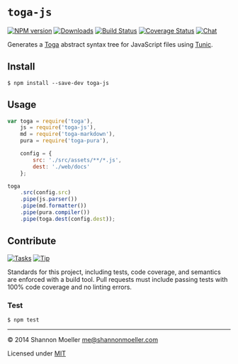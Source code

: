 # `toga-js`

[![NPM version][npm-img]][npm-url] [![Downloads][downloads-img]][npm-url] [![Build Status][travis-img]][travis-url] [![Coverage Status][coveralls-img]][coveralls-url] [![Chat][gitter-img]][gitter-url]

Generates a [Toga](http://togajs.github.io) abstract syntax tree for JavaScript files using [Tunic](http://github.com/togajs/tunic).

## Install

    $ npm install --save-dev toga-js

## Usage

```js
var toga = require('toga'),
    js = require('toga-js'),
    md = require('toga-markdown'),
    pura = require('toga-pura'),

    config = {
        src: './src/assets/**/*.js',
        dest: './web/docs'
    };

toga
    .src(config.src)
    .pipe(js.parser())
    .pipe(md.formatter())
    .pipe(pura.compiler())
    .pipe(toga.dest(config.dest));
```

## Contribute

[![Tasks][waffle-img]][waffle-url] [![Tip][gittip-img]][gittip-url]

Standards for this project, including tests, code coverage, and semantics are enforced with a build tool. Pull requests must include passing tests with 100% code coverage and no linting errors.

### Test

    $ npm test

----

© 2014 Shannon Moeller <me@shannonmoeller.com>

Licensed under [MIT](http://shannonmoeller.com/mit.txt)

[coveralls-img]: http://img.shields.io/coveralls/togajs/toga-js/master.svg?style=flat-square
[coveralls-url]: https://coveralls.io/r/togajs/toga-js
[downloads-img]: http://img.shields.io/npm/dm/toga-js.svg?style=flat-square
[gitter-img]:    http://img.shields.io/badge/gitter-join_chat-1dce73.svg?style=flat-square
[gitter-url]:    https://gitter.im/togajs/toga
[gittip-img]:    http://img.shields.io/gittip/shannonmoeller.svg?style=flat-square
[gittip-url]:    https://www.gittip.com/shannonmoeller
[npm-img]:       http://img.shields.io/npm/v/toga-js.svg?style=flat-square
[npm-url]:       https://npmjs.org/package/toga-js
[travis-img]:    http://img.shields.io/travis/togajs/toga-js.svg?style=flat-square
[travis-url]:    https://travis-ci.org/togajs/toga-js
[waffle-img]:    http://img.shields.io/github/issues/togajs/toga-js.svg?style=flat-square
[waffle-url]:    http://waffle.io/togajs/toga-js
